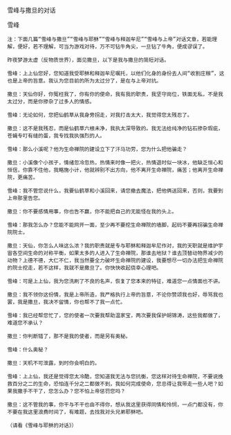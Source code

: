 雪峰与撒旦的对话

雪峰


    注：下面几篇“雪峰与撒旦”“雪峰与耶稣”“雪峰与释迦牟尼”“雪峰与上帝”对话文章，若能理解，便好，若不理解，可当为游戏对待，万不可钻牛角尖，一旦钻了牛角，便成谬误了。

    昨夜梦游太虚（反物质世界），面见撒旦，以下是我与撒旦的简短对话。

    雪峰：上上仙您好，您知道我受耶稣和释迦牟尼嘱托，以他们化身的身份去人间“收割庄稼”，这也是上帝的旨意。我认为您目前的所为太过分了，是在与上帝对抗。

    撒旦：天仙你好，你冤枉我了，你有你的使命，我有我的职责，我坚守岗位，铁面无私，不是我太过分，而是你掺杂了过多人的情感。

    雪峰：无论如何，您把仙鹤草从我身旁拐走，对我打击太大，我觉得您太残忍了。

    撒旦：这不是我残忍，而是仙鹤草六根未净，我执太深导致的。我无法给纯净的钻石掺杂瑕疵，苍蝇专叮有缝的蛋，我专找我执强烈的人。

    雪峰：那么小溪呢？他为生命禅院的建设立下了汗马功劳，您为什么把他骗走？

    撒旦：小溪像个小孩子，情绪忽冷忽热，热情来时像一把火，热情退时似一块冰，他缺乏恒心和恒信，你靠不住他，我略施小计，他就辨别不出方向，他不离开生命禅院，痛苦；他离开生命禅院，更痛苦。

    雪峰：我不管您说什么，我要仙鹤草和小溪回来，请您撤去魔法，把他俩送回来，否则，我要到上帝那里告您。

    撒旦：你不要感情用事，你也告不赢，你不能把自己的无能怪在我的头上。

    雪峰：那我怎么办？您能不能网开一面，至少再不要挖生命禅院的墙脚，起码不要再拐骗生命禅院院士。

    撒旦：天仙，你怎么人味这么浓？我的职责就是专与耶稣和释迦牟尼作对，我的天职就是维护宇宙各空间生命的对称平衡，如果太多的人进入了生命禅院，那谁去地狱？谁去顶替动物界减少的动物？上德不德，大仁不仁，我当然要全力破坏生命禅院的建设，我要想尽一切办法把生命禅院的院士挖走，若不这样，我就不是撒旦了。你快快收起侥幸心理吧。

    雪峰：可是上上仙，我为您洗刷了不良的名声，恢复了您本来的特征，难道您一点情面也不讲。

    撒旦：我不领你这份情，我是上帝所造，我严格执行上帝的旨意，不论你赞颂我也好，辱骂我也罢，我是撒旦，我决不留情，你也帮不了我一点忙。

    雪峰：我已经帮您忙了，您的使者一次要我帮助温家宝，两次要我保护胡锦涛，这些我都做了，难道您不承认？
    
    撒旦：你判断错了，那不是我的使者，而是另有奥秘。

    雪峰：什么奥秘？

    撒旦：天机不可泄露，到时你会明白的。

    雪峰：上上仙，我还是觉得您太冷酷，您知道我无法与您抗衡，您这样对待生命禅院，不要说挽救百分之二的生命，恐怕连千分之二都做不到，我如何完成使命，您总得让我带走一些人吧？如果我撒手不干了，您怎么办？您不怕上帝惩罚您吗？

    撒旦：这不管我的事，你干与不干也由不得你，想从我这里获得同情和怜悯，一点门都没有，你不要在我这里浪费时间了，有难题，去找我对头兄弟耶稣吧。

    （请看《雪峰与耶稣的对话》）



